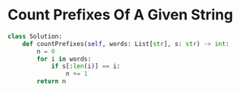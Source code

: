 # Count Prefixes Of A Given String
```python
class Solution:
    def countPrefixes(self, words: List[str], s: str) -> int:
        n = 0
        for i in words:
            if s[:len(i)] == i:
                n += 1
        return n
```

